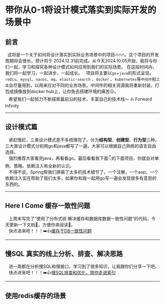 # 带你从0-1将设计模式落实到实际开发的场景中

## 前言

&nbsp;&nbsp;这将是一个关于如何将设计落实到实际业务场景中的项目🔥🔥🔥。这个项目的开发周期将会很长，预计将于
2024.12.31前完成。从今天2024.10.05开始，我将与你们一起，学习和探究各种设计模式如何应用到我们的实际场景。
在这段时间内，我们将一起学习，一起进步，一起成长。
&nbsp;&nbsp;项目将主要以`go`+`java`的形式呈现。`redis`、`mysql`、`nacos`、`mq`、`elastic-search`
、`docker` 、`kubernetes`等`中间件`和`工具`会尽量用到，以用来应对不同的业务场景。中间件的相关资源我将重新封装，打包成镜像放到docker
hub上，让你免去搭建环境的痛苦😖。  
&nbsp;&nbsp; 希望我们一起努力不断探索最前沿的技术，丰富自己的技术栈～ ⛵️ Forward Infinity

---
## 设计模式篇
&nbsp;&nbsp; 紧赶慢赶，三类设计模式差不多梳理完了，分为**结构型**、**创建型**、**行为型**三种。三大类设计模式分别用go和java都写了一遍，大家可以根据自己熟练的语言自由选择。   
&nbsp;&nbsp;  强烈推荐大家看完java，再看看go。最后看看我下面👇的下面项目，你就会对单例、策略、依赖注入有全新的认识。   
&nbsp;&nbsp;  不得不说，Spring帮我们屏蔽了太多的技术细节了，一个注解，一个aop，一个依赖注入实在帮助了我们太多，如果你和我一起用go写一遍会发现很多有意思的东西的。


--- 
## Here I Come 缓存一致性问题
&nbsp;&nbsp; 上周末写完了“使用了分布式锁 解决缓存和数据库数据一致性问题”的代码，今天更新一下文档📄，方便你来阅读📖。   
&nbsp;&nbsp; 快点进来吧！！！➡️👍[缓存于DB一致性问题](./go/syncache/README-RedisCache.md)

--- 
## 慢SQL 真实的线上分析、排查、解决思路
&nbsp;&nbsp; 进一周都在分析慢SQL和慢接口，学习到了很多知识，让我跟你们分享一下吧。   
&nbsp;&nbsp; 快点进来吧！！！➡️👍[慢SQL排查和优化，带你走进索引](./go/slowapiandsql/READE.md)

--- 
## 使用redis缓存的场景
&nbsp;&nbsp;  